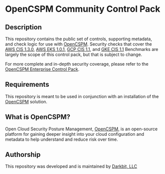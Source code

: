 # OpenCSPM Community Control Pack

## Description

This repository contains the public set of controls, supporting metadata, and check logic for use with [OpenCSPM](https://github.com/opencspm/opencspm).  Security checks that cover the [AWS CIS 1.3.0](https://www.cisecurity.org/benchmark/amazon_web_services/), [AWS EKS 1.0.1](https://www.cisecurity.org/benchmark/kubernetes/), [GCP CIS 1.1](https://www.cisecurity.org/benchmark/google_cloud_computing_platform/), and [GKE CIS 1.1](https://www.cisecurity.org/benchmark/kubernetes/) Benchmarks are largely the scope of this control pack, but that is subject to change.

For more complete and in-depth security coverage, please refer to the [OpenCSPM Enterprise Control Pack](https://github.com/opencspm/opencspm-darkbit-enterprise-controls).

## Requirements

This repository is meant to be used in conjunction with an installation of the [OpenCSPM](https://github.com/opencspm/opencspm) solution.

## What is OpenCSPM?

Open Cloud Security Posture Management, [OpenCSPM](https://github.com/opencspm/opencspm), is an open-source platform for gaining deeper insight into your cloud configuration and metadata to help understand and reduce risk over time.

## Authorship

This repository was developed and is maintained by [Darkbit, LLC](https://darkbit.io)
